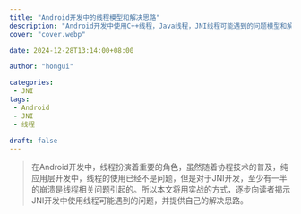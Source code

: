 ```yaml
---
title: "Android开发中的线程模型和解决思路"
description: "Android开发中使用C++线程，Java线程，JNI线程可能遇到的问题模型和解决思路"
cover: "cover.webp"

date: 2024-12-28T13:14:00+08:00

author: "hongui"

categories:
 - JNI
tags:
 - Android
 - JNI
 - 线程

draft: false
---
```


>在Android开发中，线程扮演着重要的角色，虽然随着协程技术的普及，纯应用层开发中，线程的使用已经不是问题，但是对于JNI开发，至少有一半的崩溃是线程相关问题引起的。所以本文将用实战的方式，逐步向读者揭示JNI开发中使用线程可能遇到的问题，并提供自己的解决思路。